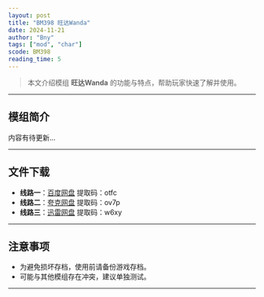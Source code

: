 ```yaml
---
layout: post
title: "BM398 旺达Wanda"
date: 2024-11-21
author: "Bny"
tags: ["mod", "char"]
scode: BM398
reading_time: 5
---
```


> 本文介绍模组 **旺达Wanda** 的功能与特点，帮助玩家快速了解并使用。

---

## 模组简介

内容有待更新...

---


## 文件下载
- **线路一**：[百度网盘](https://pan.baidu.com/s/1M0_wQT_P6G-TVKQSnIw3Ng?pwd=otfc)  提取码：otfc  
- **线路二**：[夸克网盘](https://pan.quark.cn/s/fdf63e6ba7cc?pwd=ov7p)  提取码：ov7p  
- **线路三**：[迅雷网盘](https://pan.xunlei.com/s/VOCCbYE0FJhfcq0_ijHSiwWMA1?pwd=w6xy)  提取码：w6xy  

---

## 注意事项
- 为避免损坏存档，使用前请备份游戏存档。
- 可能与其他模组存在冲突，建议单独测试。

---

